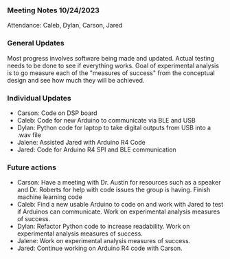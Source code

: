 ### Meeting Notes 10/24/2023
Attendance: Caleb, Dylan, Carson, Jared
### General Updates
Most progress involves software being made and updated. Actual testing needs to be done to see if everything works.
Goal of experimental analysis is to go measure each of the "measures of success" from the conceptual design and see how much they will be achieved. 
### Individual Updates
- Carson: Code on DSP board 
- Caleb:  Code for new Arduino to communicate via BLE and USB
- Dylan: Python code for laptop to take digital outputs from USB into a .wav file
- Jalene: Assisted Jared with Arduino R4 Code
- Jared: Code for Arduino R4 SPI and BLE communication
### Future actions
- Carson: Have a meeting with Dr. Austin for resources such as a speaker and Dr. Roberts for help with code issues the group is having. Finish machine learning code
- Caleb: Find a new usable Arduino to code on and work with Jared to test if Arduinos can communicate. Work on experimental analysis measures of success.
- Dylan: Refactor Python code to increase readability. Work on experimental analysis measures of success.
- Jalene: Work on experimental analysis measures of success.
- Jared: Continue working on Arduino R4 code with Carson.
